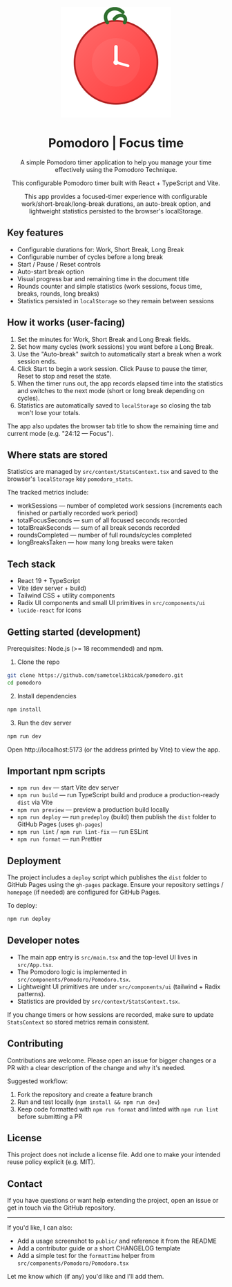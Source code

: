 <div align="center">
 <img src="./public/pomodoro.svg" alt="Logo" width="256" height="256">

# Pomodoro | Focus time

A simple Pomodoro timer application to help you manage your time effectively using the Pomodoro Technique.

This configurable Pomodoro timer built with React + TypeScript and Vite.

This app provides a focused-timer experience with configurable work/short-break/long-break durations, an auto-break option, and lightweight statistics persisted to the browser's localStorage.

</div>

## Key features

- Configurable durations for: Work, Short Break, Long Break
- Configurable number of cycles before a long break
- Start / Pause / Reset controls
- Auto-start break option
- Visual progress bar and remaining time in the document title
- Rounds counter and simple statistics (work sessions, focus time, breaks, rounds, long breaks)
- Statistics persisted in `localStorage` so they remain between sessions

## How it works (user-facing)

1. Set the minutes for Work, Short Break and Long Break fields.
2. Set how many cycles (work sessions) you want before a Long Break.
3. Use the "Auto-break" switch to automatically start a break when a work session ends.
4. Click Start to begin a work session. Click Pause to pause the timer, Reset to stop and reset the state.
5. When the timer runs out, the app records elapsed time into the statistics and switches to the next mode (short or long break depending on cycles).
6. Statistics are automatically saved to `localStorage` so closing the tab won't lose your totals.

The app also updates the browser tab title to show the remaining time and current mode (e.g. "24:12 — Focus").

## Where stats are stored

Statistics are managed by `src/context/StatsContext.tsx` and saved to the browser's `localStorage` key `pomodoro_stats`.

The tracked metrics include:

- workSessions — number of completed work sessions (increments each finished or partially recorded work period)
- totalFocusSeconds — sum of all focused seconds recorded
- totalBreakSeconds — sum of all break seconds recorded
- roundsCompleted — number of full rounds/cycles completed
- longBreaksTaken — how many long breaks were taken

## Tech stack

- React 19 + TypeScript
- Vite (dev server + build)
- Tailwind CSS + utility components
- Radix UI components and small UI primitives in `src/components/ui`
- `lucide-react` for icons

## Getting started (development)

Prerequisites: Node.js (>= 18 recommended) and npm.

1. Clone the repo

```bash
git clone https://github.com/sametcelikbicak/pomodoro.git
cd pomodoro
```

2. Install dependencies

```bash
npm install
```

3. Run the dev server

```bash
npm run dev
```

Open http://localhost:5173 (or the address printed by Vite) to view the app.

## Important npm scripts

- `npm run dev` — start Vite dev server
- `npm run build` — run TypeScript build and produce a production-ready `dist` via Vite
- `npm run preview` — preview a production build locally
- `npm run deploy` — run `predeploy` (build) then publish the `dist` folder to GitHub Pages (uses `gh-pages`)
- `npm run lint` / `npm run lint-fix` — run ESLint
- `npm run format` — run Prettier

## Deployment

The project includes a `deploy` script which publishes the `dist` folder to GitHub Pages using the `gh-pages` package. Ensure your repository settings / `homepage` (if needed) are configured for GitHub Pages.

To deploy:

```bash
npm run deploy
```

## Developer notes

- The main app entry is `src/main.tsx` and the top-level UI lives in `src/App.tsx`.
- The Pomodoro logic is implemented in `src/components/Pomodoro/Pomodoro.tsx`.
- Lightweight UI primitives are under `src/components/ui` (tailwind + Radix patterns).
- Statistics are provided by `src/context/StatsContext.tsx`.

If you change timers or how sessions are recorded, make sure to update `StatsContext` so stored metrics remain consistent.

## Contributing

Contributions are welcome. Please open an issue for bigger changes or a PR with a clear description of the change and why it's needed.

Suggested workflow:

1. Fork the repository and create a feature branch
2. Run and test locally (`npm install && npm run dev`)
3. Keep code formatted with `npm run format` and linted with `npm run lint` before submitting a PR

## License

This project does not include a license file. Add one to make your intended reuse policy explicit (e.g. MIT).

## Contact

If you have questions or want help extending the project, open an issue or get in touch via the GitHub repository.

---

If you'd like, I can also:

- Add a usage screenshot to `public/` and reference it from the README
- Add a contributor guide or a short CHANGELOG template
- Add a simple test for the `formatTime` helper from `src/components/Pomodoro/Pomodoro.tsx`

Let me know which (if any) you'd like and I'll add them.
